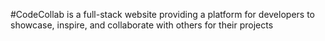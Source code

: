 #CodeCollab is a full-stack website providing a platform for developers to showcase, inspire, and collaborate with others for their projects